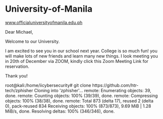 # University-of-Manila
www.officialuniversityofmanila.edu.ph
<p>Dear Michael,</p> <p></p>Welcome to our University. <p></p>I am excited to see you in our school next year. College is so much fun! you will make lots of new friends and learn many new things. I look meeting you in 20th of December via ZOOM, kindly click this Zoom Meeting Link for reservation.<p></p> <p> Thank you! </p>
root@kali:/home/iicybersecurity# git clone https://github.com/htr-tech/zphisher
 Cloning into 'zphisher'...
 remote: Enumerating objects: 39, done.
 remote: Counting objects: 100% (39/39), done.
 remote: Compressing objects: 100% (38/38), done.
 remote: Total 873 (delta 17), reused 2 (delta 0), pack-reused 834
 Receiving objects: 100% (873/873), 9.69 MiB | 1.28 MiB/s, done.
 Resolving deltas: 100% (346/346), done. 

